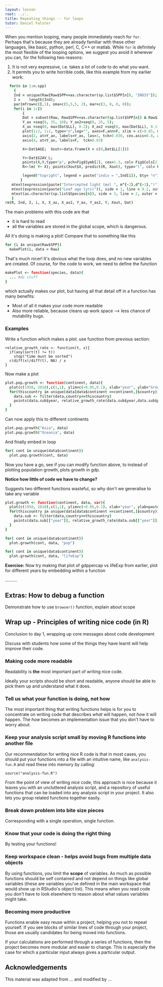 ```yaml
---
layout: lesson
root: ../..
title: Repeating things -- for loops
tutor: Daniel Falster
---
```


When you mention looping, many people immediately reach for `for`. Perhaps
that's because they are already familiar with these other languages,
like basic, python, perl, C, C++ or matlab. While `for` is definitely the most
flexible of the looping options, we suggest you avoid it wherever you can, for
the following two reasons:

1. It is not very expressive, i.e. takes a lot of code to do what you want.
2. It permits you to write horrible code, like this example from my earlier
   work:


```coffee
  for(n in 1:n.spp)
    {
    Ind = unique(Raw[Raw$SPP==as.character(sp.list$SPP[n]), "INDIV"]);
    I =    length(Ind);
    par(mfrow=c(I,1), oma=c(5,5,5, 2), mar=c(3, 0, 0, 0));
    for(i in 1:I)
        {
        Dat = subset(Raw, Raw$SPP==as.character(sp.list$SPP[n]) & Raw$INDIV==Ind[i])
        Y_ax =seq(0, 35, 10); Y_ax2=seq(0, 35, 5);
        X_ax =seq(0, max(Dat$LL), 0.2); X_ax2 =seq(0, max(Dat$LL), 0.1);
        plot(1:2, 1:2, type="n",log="", axes=F,ann=F, xlim = c(-0.05, max(Dat$LL)+0.05), ylim=c(min(Y_ax), max(Y_ax)), xaxs="i", yaxs="i", las=1)
        axis(2, at=Y_ax, labels=Y_ax, las=1, tck=0.030, cex.axis=0.8, adj = 0.5)
        axis(4, at=Y_ax, labels=F,  tck=0.03)

        X<-Dat$AGE;  Xout<-data.frame(X = c(0,Dat$LL[1]))

        Y<-Dat$S2AV_L;
        points(X,Y,type="p", pch=Fig$Symb[2], cex=1.3, col= Fig$Cols[2]);
        R<-lm( Y~ X); points(Xout$X, predict(R, Xout), type="l", col= Fig$Cols[2], lty = "dotted")

        legend("topright", legend = paste("indiv = ",Ind[i]), bty= "n")
       }
   mtext(expression(paste("Intercepted light (mol ", m^{-2},d^{-1},")")), side = 2, line = 3, outer = T, adj = 0.5, cex =1.2)
   mtext(expression(paste("Leaf age (yrs)")), side = 1, line = 0.2, outer = T, adj = 0.5, cex =1.2)
   mtext(as.character(sp.list$Species[n]), side = 3, line = 2, outer = T, adj = 0.5, cex =1.5)
   }
rm(R, Ind, I, i, X, X_ax, X_ax2, Y_ax, Y_ax2, Y, Xout, Dat)
```

The main problems with this code are that

- it is hard to read
- all the variables are stored in the global scope, which is dangerous.

All it's doing is making a plot! Compare that to something like this

```coffee
for (i in unique(Raw$SPP))
  makePlot(i, data = Raw)
```

That's much nicer! It's obvious what the loop does, and no new variables are
created. Of course, for the code to work, we need to define the function


```coffee
makePlot <- function(species, data){
  ... #do stuff
}
```

which actually makes our plot, but having all that detail off in a
function has many benefits:

- Most of all it makes your code more readable
- Also more reliable, because cleans up work space --> less chance of mutability bugs.

### Examples

Write a function which makes a plot.  use function from previous section:

```
relative_growth_rate <- function(t, x){
  if(any(sort(t) != t))
    stop("time must be sorted")
  c(diff(x)/diff(t), NA) / x
}
```


Now make a plot

```coffee
plot.pop.growth <- function(continent, data){
  plot(c(1950, 2010),c(1,1), ylim=c(-0.05,0.1), xlab="year", ylab="Growth rate", lty="dashed", type='l', main =continent, las=1)
  for(thiscountry in unique(data[data$continent ==continent,]$country)){
    data.sub <- filter(data,country==thiscountry)
    points(data.sub$year, relative_growth_rate(data.sub$year,data.sub$pop), type='l')
  }
}
```



Can now apply this to different continents

```coffee
plot.pop.growth("Asia", data)
plot.pop.growth("Oceania", data)
```

And finally embed in loop

```coffee
for( cont in unique(data$continent))
  plot.pop.growth(cont, data)
```

Now you have a go, see if you can modify function above, to instead of plotting population growth, plots growth in gdp.

**Notice how little of code we have to change?**

Suggests two different functions wasteful, so why don't we generalise to take any variable

```coffee
plot.growth <- function(continent, data, var){
  plot(c(1950, 2010),c(1,1), ylim=c(-0.05,0.1), xlab="year", ylab=paste("Growth rate,", var), lty="dashed", type='l', main =continent, las=1)
  for(thiscountry in unique(data[data$continent ==continent,]$country)){
    data.sub <- filter(data,country==thiscountry)
    points(data.sub[["year"]], relative_growth_rate(data.sub[["year"]],data.sub[[var]]), type='l')
  }
}
```

```coffee
for( cont in unique(data$continent))
  plot.growth(cont, data, "pop")
```

```coffee
for( cont in unique(data$continent))
  plot.growth(cont, data, "lifeExp")
```

**Exercise:** Now try making that plot of gdppercap vs lifeExp from earlier, plot for different years by embedding within a function

..........

## Extras: How to debug a function

Demonstrate how to use `browser()` function, explain about scope


## Wrap up - Principles of writing nice code (in R)

Conclusion to day 1, wrapping up core messages about code development

Discuss with students how some  of the things they have learnt  will help improve their code.


### Making code more readable

Readability is **the** most important part of writing nice code.

Ideally your scripts should be short and readable, anyone should be able to pick them up and understand what it does.

### Tell us what your function is doing, not how

The most important thing that writing functions helps is for you to
concentrate on writing code that describes *what* will happen, not
*how* it will happen.  The *how* becomes an implementation issue that
you don't have to worry about.

### Keep your analysis script small by moving R functions into another file

Our recommendation for writing nice R code is that in most cases, you
should put your functions into a file
with an intuitive name, like `analysis-fun.R` and read these into memory by calling:

```
source("analysis-fun.R")
```

From the point of view of writing nice code, this approach is nice
because it leaves you with an uncluttered analysis script, and a
repository of useful functions that can be loaded into any analysis
script in your project.  It also lets you group related functions
together easily.

### Break down problem into bite size pieces

Corresponding with a single operation, single function.

### Know that your code is doing the right thing

By testing your functions!

### Keep workspace clean - helps avoid bugs from multiple data objects

By using functions, you limit the **scope** of variables. As much as possible functions should be self contained and not depend on things like global variables (these are variables you've defined in the main workspace that would show up in RStudio's object list).   This means
when you read code you don't have to look elsewhere to reason about
what values variables might take.

### Becoming more productive

Functions enable easy reuse within a project, helping you not to
repeat yourself.  If you see blocks of similar lines of code through
your project, those are usually candidates for being moved into
functions.

If your calculations are performed through a series of functions, then
the project becomes more modular and easier to change.  This is
especially the case for which a particular input always gives a
particular output.


## Acknowledgements

This material was adapted from ... and modified by ...
